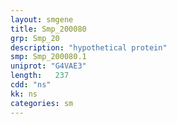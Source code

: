 ```yaml
---
layout: smgene
title: Smp_200080
grp: Smp_20
description: "hypothetical protein"
smp: Smp_200080.1
uniprot: "G4VAE3"
length:   237
cdd: "ns"
kk: ns
categories: sm
---
```

